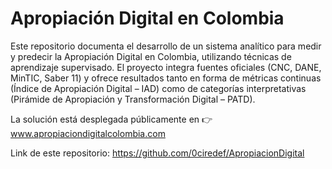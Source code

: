 # Apropiación Digital en Colombia

Este repositorio documenta el desarrollo de un sistema analítico para medir y predecir la Apropiación Digital en Colombia, utilizando técnicas de aprendizaje supervisado. El proyecto integra fuentes oficiales (CNC, DANE, MinTIC, Saber 11) y ofrece resultados tanto en forma de métricas continuas (Índice de Apropiación Digital – IAD) como de categorías interpretativas (Pirámide de Apropiación y Transformación Digital – PATD).

La solución está desplegada públicamente en 👉 www.apropiaciondigitalcolombia.com

Link de este repositorio: https://github.com/0ciredef/ApropiacionDigital
